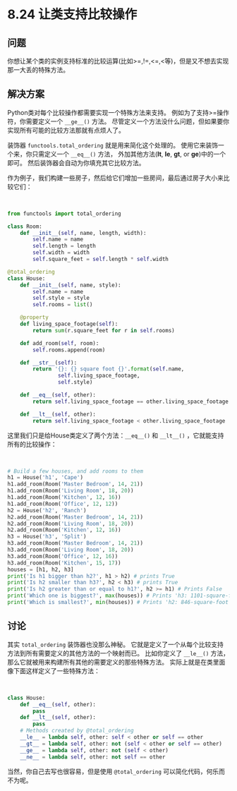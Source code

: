 

# 8.24 让类支持比较操作

## 问题

你想让某个类的实例支持标准的比较运算(比如>=,!=,<=,<等)，但是又不想去实现那一大丢的特殊方法。

## 解决方案

Python类对每个比较操作都需要实现一个特殊方法来支持。 例如为了支持>=操作符，你需要定义一个 `__ge__()` 方法。
尽管定义一个方法没什么问题，但如果要你实现所有可能的比较方法那就有点烦人了。

装饰器 `functools.total_ordering` 就是用来简化这个处理的。 使用它来装饰一个来，你只需定义一个 `__eq__()` 方法，
外加其他方法(__lt__, __le__, __gt__, or __ge__)中的一个即可。 然后装饰器会自动为你填充其它比较方法。

作为例子，我们构建一些房子，然后给它们增加一些房间，最后通过房子大小来比较它们：


​    
```python
from functools import total_ordering

class Room:
    def __init__(self, name, length, width):
        self.name = name
        self.length = length
        self.width = width
        self.square_feet = self.length * self.width

@total_ordering
class House:
    def __init__(self, name, style):
        self.name = name
        self.style = style
        self.rooms = list()

    @property
    def living_space_footage(self):
        return sum(r.square_feet for r in self.rooms)

    def add_room(self, room):
        self.rooms.append(room)

    def __str__(self):
        return '{}: {} square foot {}'.format(self.name,
                self.living_space_footage,
                self.style)

    def __eq__(self, other):
        return self.living_space_footage == other.living_space_footage

    def __lt__(self, other):
        return self.living_space_footage < other.living_space_footage
```


这里我们只是给House类定义了两个方法：`__eq__()` 和 `__lt__()` ，它就能支持所有的比较操作：


​    
```python
# Build a few houses, and add rooms to them
h1 = House('h1', 'Cape')
h1.add_room(Room('Master Bedroom', 14, 21))
h1.add_room(Room('Living Room', 18, 20))
h1.add_room(Room('Kitchen', 12, 16))
h1.add_room(Room('Office', 12, 12))
h2 = House('h2', 'Ranch')
h2.add_room(Room('Master Bedroom', 14, 21))
h2.add_room(Room('Living Room', 18, 20))
h2.add_room(Room('Kitchen', 12, 16))
h3 = House('h3', 'Split')
h3.add_room(Room('Master Bedroom', 14, 21))
h3.add_room(Room('Living Room', 18, 20))
h3.add_room(Room('Office', 12, 16))
h3.add_room(Room('Kitchen', 15, 17))
houses = [h1, h2, h3]
print('Is h1 bigger than h2?', h1 > h2) # prints True
print('Is h2 smaller than h3?', h2 < h3) # prints True
print('Is h2 greater than or equal to h1?', h2 >= h1) # Prints False
print('Which one is biggest?', max(houses)) # Prints 'h3: 1101-square-foot Split'
print('Which is smallest?', min(houses)) # Prints 'h2: 846-square-foot Ranch'
```


## 讨论

其实 `total_ordering` 装饰器也没那么神秘。 它就是定义了一个从每个比较支持方法到所有需要定义的其他方法的一个映射而已。 比如你定义了
`__le__()` 方法，那么它就被用来构建所有其他的需要定义的那些特殊方法。 实际上就是在类里面像下面这样定义了一些特殊方法：


​    
```python
class House:
    def __eq__(self, other):
        pass
    def __lt__(self, other):
        pass
    # Methods created by @total_ordering
    __le__ = lambda self, other: self < other or self == other
    __gt__ = lambda self, other: not (self < other or self == other)
    __ge__ = lambda self, other: not (self < other)
    __ne__ = lambda self, other: not self == other
```


当然，你自己去写也很容易，但是使用 `@total_ordering` 可以简化代码，何乐而不为呢。



